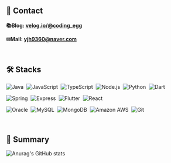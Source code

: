 <!--센터 버전
<h1 align="center" style="font-weight:bold">Hi there, I'm Jeonghan 👋</h1>

<h2 align="center" style="font-weight:bold">👋Introduce</h2>
<div align="center" style="font-weight:bold">🙋‍♂️Name: 유정한 <br/></div>
<div align="center" style="font-weight:bold" onclick="location.href='https://velog.io/@coding_egg'">📚Blog: <a href = "https://velog.io/@coding_egg"> velog.io/@coding_egg</a> <br/></div>
<div align="center" style="font-weight:bold" onclick="location.href='mailto:yjh9360@naver.com'">✉Mail: <a href = "mailto:yjh9360@naver.com"> yjh9360@naver.com</a><br/></div>

<h2 align="center" style="font-weight:bold">🛠Languages and Tools🛠</h2>
<div align="center">
  <img src="https://img.shields.io/badge/Python-3766AB?style=flat-square&logo=Python&logoColor=white"/>&nbsp;
  <img src="https://img.shields.io/badge/Flask-000000?style=flat-square&logo=Flask&logoColor=white"/>&nbsp;
  <img src="https://img.shields.io/badge/Kotlin-0095D5?style=flat-square&logo=Kotlin&logoColor=white"/> <img src="https://img.shields.io/badge/C-A8B9CC?style=flat-square&logo=C&logoColor=white"/>&nbsp;
  <img src="https://img.shields.io/badge/Java-007396?style=flat-square&logo=Java&logoColor=white"/>&nbsp;
  <img src="https://img.shields.io/badge/JavaScript-F7DF1E?style=flat-square&logo=JavaScript&logoColor=white"/>&nbsp;
  <img src="https://img.shields.io/badge/MySQL-4479A1?style=flat-square&logo=MySQL&logoColor=white"/>&nbsp;
  <img src="https://img.shields.io/badge/SQLite-003B57?style=flat-square&logo=SQLite&logoColor=white"/>&nbsp;
</div>
-->

<!--일반 버전-->

<!-- # 소통 잘하는 개발자 유정한입니다 👋
<br> -->

## 👋 Contact
<!-- **🙋‍♂️Name: 유정한**<br> -->

**📚Blog: [velog.io/@coding_egg](https://velog.io/@coding_egg)**

**✉Mail: [yjh9360@naver.com](mailto:yjh9360@naver.com)**

<!-- **💻Portfolio: [노션 링크](https://chrome-mist-228.notion.site/b0804e3480804f358f0e5000517d1b0f)** -->

<br/>

## 🛠 Stacks


<img alt="Java" src="https://img.shields.io/badge/Java-007396.svg?&style=flat-square&logo=Java&logoColor=white"/>&nbsp;
<img alt="JavaScript" src="https://img.shields.io/badge/JavaScript-F7DF1E.svg?&style=flat-square&logo=JavaScript&logoColor=white"/>&nbsp;
<img alt="TypeScript" src="https://img.shields.io/badge/TypeScript-3178C6.svg?&style=flat-square&logo=TypeScript&logoColor=white"/>&nbsp;
<img alt="Node.js" src="https://img.shields.io/badge/Node.js-339933.svg?&style=flat-square&logo=Node.js&logoColor=white"/>&nbsp;
<img alt="Python" src="https://img.shields.io/badge/Python-3766AB.svg?&style=flat-square&logo=Python&logoColor=white"/>&nbsp;
<img alt="Dart" src="https://img.shields.io/badge/Dart-0175C2.svg?&style=flat-square&logo=Dart&logoColor=white"/>

<img alt="Spring" src="https://img.shields.io/badge/Spring-6DB33F.svg?&style=flat-square&logo=Spring&logoColor=white"/>&nbsp;
<img alt="Express" src="https://img.shields.io/badge/Express-000000.svg?&style=flat-square&logo=Express&logoColor=white"/>&nbsp;
<img alt="Flutter" src="https://img.shields.io/badge/Flutter-02569B.svg?&style=flat-square&logo=Flutter&logoColor=white"/>&nbsp;
<img alt="React" src="https://img.shields.io/badge/React-61DAFB.svg?&style=flat-square&logo=React&logoColor=white"/>

<img alt="Oracle" src="https://img.shields.io/badge/Oracle-F80000.svg?&style=flat-square&logo=Oracle&logoColor=white"/>&nbsp;
<img alt="MySQL" src="https://img.shields.io/badge/MySQL-4479A1.svg?&style=flat-square&logo=MySQL&logoColor=white"/>&nbsp;
<img alt="MongoDB" src="https://img.shields.io/badge/MongoDB-47A248.svg?&style=flat-square&logo=MongoDB&logoColor=white"/>&nbsp;
<img alt="Amazon AWS" src="https://img.shields.io/badge/AWS-232F3E.svg?&style=flat-square&logo=Amazon AWS&logoColor=white"/>&nbsp;
<img alt="Git" src="https://img.shields.io/badge/Git-F05032.svg?&style=flat-square&logo=Git&logoColor=white"/>

<br/>

## 🌱 Summary

  ![Anurag's GitHub stats](https://github-readme-stats.vercel.app/api?username=youjeonghan&hide_border=true&show_icons=true&include_all_commits=true&count_private=true&line_height=24&text_color=ffffff&icon_color=ffffff&bg_color=0,fd1d1d,e1306c,c13584,833ab4&title_color=ffffff)
